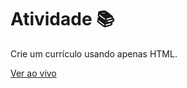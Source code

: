 # Atividade 📚

Crie um currículo usando apenas HTML.

[Ver ao vivo](https://elainefs.github.io/ElasNaTech23/projeto-curriculo/)